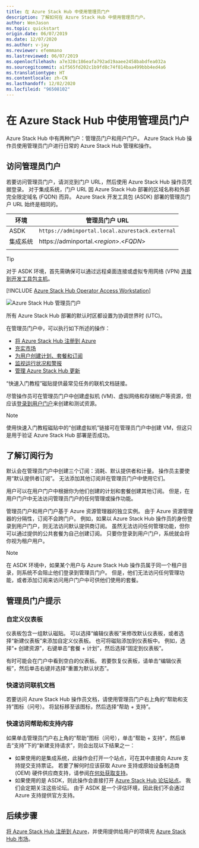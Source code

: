 ```yaml
---
title: 在 Azure Stack Hub 中使用管理员门户
description: 了解如何在 Azure Stack Hub 中使用管理员门户。
author: WenJason
ms.topic: quickstart
origin.date: 06/07/2019
ms.date: 12/07/2020
ms.author: v-jay
ms.reviewer: efemmano
ms.lastreviewed: 06/07/2019
ms.openlocfilehash: a7e328c186eafa792ad19aaee2458babdfea032a
ms.sourcegitcommit: a1f565fd202c1b9fd8c74f814baa499bbb4ed4a6
ms.translationtype: HT
ms.contentlocale: zh-CN
ms.lasthandoff: 12/02/2020
ms.locfileid: "96508102"
---
```

# <a name="use-the-administrator-portal-in-azure-stack-hub"></a>在 Azure Stack Hub 中使用管理员门户

Azure Stack Hub 中有两种门户：管理员门户和用户门户。 Azure Stack Hub 操作员使用管理员门户进行日常的 Azure Stack Hub 管理和操作。

## <a name="access-the-administrator-portal"></a>访问管理员门户

若要访问管理员门户，请浏览到门户 URL，然后使用 Azure Stack Hub 操作员凭据登录。 对于集成系统，门户 URL 因 Azure Stack Hub 部署的区域名称和外部完全限定域名 (FQDN) 而异。 Azure Stack 开发工具包 (ASDK) 部署的管理员门户 URL 始终是相同的。

| 环境 | 管理员门户 URL |   
| -- | -- | 
| ASDK| `https://adminportal.local.azurestack.external`  |
| 集成系统 | https://adminportal.&lt;*region*&gt;.&lt;*FQDN*&gt; | 
| | |

> [!TIP]
> 对于 ASDK 环境，首先需确保可以通过远程桌面连接或虚拟专用网络 (VPN) [连接到开发工具包主机](../asdk/asdk-connect.md)。

[!INCLUDE [Azure Stack Hub Operator Access Workstation](../includes/operator-note-owa.md)]

 ![Azure Stack Hub 管理员门户](media/azure-stack-manage-portals/admin-portal.png)

所有 Azure Stack Hub 部署的默认时区都设置为协调世界时 (UTC)。

在管理员门户中，可以执行如下所述的操作：

* [将 Azure Stack Hub 注册到 Azure](azure-stack-registration.md)
* [充实市场](azure-stack-download-azure-marketplace-item.md)
* [为用户创建计划、套餐和订阅](service-plan-offer-subscription-overview.md)
* [监视运行状况和警报](azure-stack-monitor-health.md)
* [管理 Azure Stack Hub 更新](azure-stack-updates.md)

“快速入门教程”磁贴提供最常见任务的联机文档链接。

尽管操作员可在管理员门户中创建虚拟机 (VM)、虚拟网络和存储帐户等资源，但应该[登录到用户门户](../user/azure-stack-use-portal.md)来创建和测试资源。

>[!NOTE]
>使用快速入门教程磁贴中的“创建虚拟机”链接可在管理员门户中创建 VM，但这只是用于验证 Azure Stack Hub 部署是否成功。

## <a name="understand-subscription-behavior"></a>了解订阅行为

默认会在管理员门户中创建三个订阅：消耗、默认提供者和计量。 操作员主要使用“默认提供者订阅”。 无法添加其他订阅并在管理员门户中使用它们。

用户可以在用户门户中根据你为他们创建的计划和套餐创建其他订阅。 但是，在用户门户中无法访问管理员门户的任何管理或操作功能。

管理员门户和用户门户基于 Azure 资源管理器的独立实例。 由于 Azure 资源管理器的分隔性，订阅不会跨门户。 例如，如果以 Azure Stack Hub 操作员的身份登录到用户门户，则无法访问默认提供商订阅。 虽然无法访问任何管理功能，但你可以通过提供的公共套餐为自己创建订阅。 只要你登录到用户门户，系统就会将你视为租户用户。

  >[!NOTE]
  >在 ASDK 环境中，如果某个用户与 Azure Stack Hub 操作员属于同一个租户目录，则系统不会阻止他们登录到管理员门户。 但是，他们无法访问任何管理功能，或者添加订阅来访问用户门户中可供他们使用的套餐。

## <a name="administrator-portal-tips"></a>管理员门户提示

### <a name="customize-the-dashboard"></a>自定义仪表板

仪表板包含一组默认磁贴。 可以选择“编辑仪表板”来修改默认仪表板，或者选择“新建仪表板”来添加自定义仪表板。 也可将磁贴添加到仪表板中。 例如，选择“+ 创建资源”，右键单击“套餐 + 计划”，然后选择“固定到仪表板”。  

有时可能会在门户中看到空白的仪表板。 若要恢复仪表板，请单击“编辑仪表板”，然后单击右键并选择“重置为默认状态”。 

### <a name="quick-access-to-online-documentation"></a>快速访问联机文档

若要访问 Azure Stack Hub 操作员文档，请使用管理员门户右上角的“帮助和支持”图标（问号）。 将鼠标移至该图标，然后选择“帮助 + 支持”。

### <a name="quick-access-to-help-and-support"></a>快速访问帮助和支持内容

如果单击管理员门户右上角的“帮助”图标（问号），单击“帮助 + 支持”，然后单击“支持”下的“新建支持请求”，则会出现以下结果之一：

- 如果使用的是集成系统，此操作会打开一个站点，可在其中直接向 Azure 支持提交支持票证。 若要了解何时应该获取 Azure 支持或原始设备制造商 (OEM) 硬件供应商支持，请参阅[在何处获取支持](azure-stack-manage-basics.md#where-to-get-support)。
- 如果使用的是 ASDK，则此操作会直接打开 [Azure Stack Hub 论坛站点](https://social.msdn.microsoft.com/Forums/zh-CN/home?forum=AzureStack)。 我们会定期关注这些论坛。 由于 ASDK 是一个评估环境，因此我们不会通过 Azure 支持提供官方支持。

## <a name="next-steps"></a>后续步骤

[将 Azure Stack Hub 注册到 Azure](azure-stack-registration.md)，并使用提供给用户的项填充 [Azure Stack Hub 市场](azure-stack-marketplace.md)。
